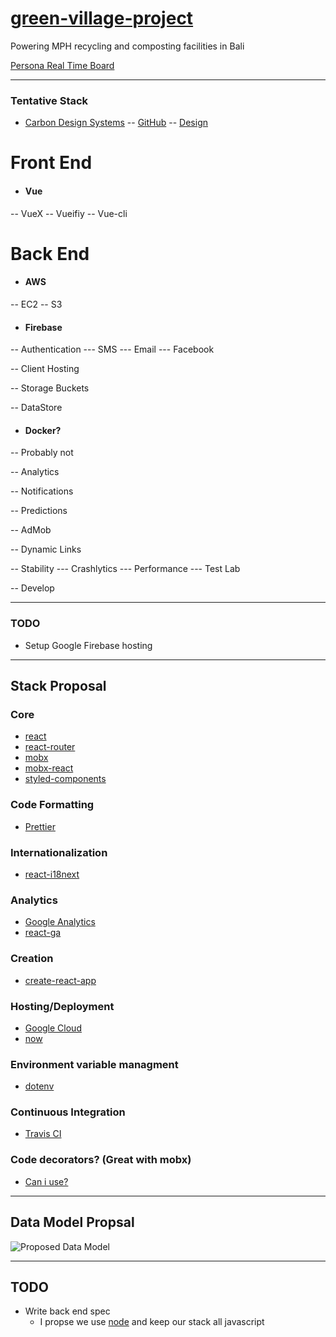 # [green-village-project](http://mph-bali.org/en/pererenan-project/)
Powering MPH recycling and composting facilities in Bali

[Persona Real Time Board](https://realtimeboard.com/app/board/o9J_k0Yt1AU=/)

---

### Tentative Stack

- [Carbon Design Systems](http://www.carbondesignsystem.com/)
-- [GitHub](https://github.com/carbon-design-system/)
-- [Design](https://github.com/carbon-design-system/carbon-design-kit)

# Front End

- #### Vue

-- VueX
-- Vueifiy
-- Vue-cli

# Back End

- #### AWS

-- EC2
-- S3

- #### Firebase

-- Authentication
--- SMS
--- Email
--- Facebook

-- Client Hosting

-- Storage Buckets

-- DataStore

- #### Docker?
-- Probably not

-- Analytics

-- Notifications

-- Predictions

-- AdMob

-- Dynamic Links

-- Stability
--- Crashlytics
--- Performance
--- Test Lab

-- Develop

---

### TODO

- Setup Google Firebase hosting

---

## Stack Proposal

### Core
- [react](https://github.com/facebook/react)
- [react-router](https://github.com/facebook/create-react-app/blob/master/packages/react-scripts/template/README.md#adding-a-router)
- [mobx](https://github.com/mobxjs/mobx)
- [mobx-react](https://github.com/mobxjs/mobx-react)
- [styled-components](https://github.com/styled-components/styled-components)

### Code Formatting
- [Prettier](https://github.com/facebook/create-react-app/blob/master/packages/react-scripts/template/README.md#formatting-code-automatically)

### Internationalization
- [react-i18next](https://github.com/i18next/react-i18next)

### Analytics
- [Google Analytics](https://analytics.google.com/analytics/web/)
- [react-ga](https://github.com/react-ga/react-ga)

### Creation
- [create-react-app](https://zeit.co/docs/examples/create-react-app)

### Hosting/Deployment
- [Google Cloud](cloud.google.com)
- [now](https://zeit.co/docs/examples/create-react-app)

### Environment variable managment
- [dotenv](https://github.com/motdotla/dotenv)

### Continuous Integration
- [Travis CI](https://docs.travis-ci.com)

### Code decorators? (Great with mobx)
- [Can i use?](https://github.com/facebook/create-react-app/blob/master/packages/react-scripts/template/README.md#can-i-use-decorators)

---

## Data Model Propsal

![Proposed Data Model](https://imgur.com/8G40S01.png)

---

## TODO
- Write back end spec
  - I propse we use [node](https://www.fullstackreact.com/articles/using-create-react-app-with-a-server/) and keep our stack all javascript
